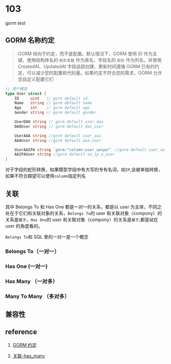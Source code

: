 # 103

gorm test

## GORM 名称约定

> GORM 倾向于约定，而不是配置。默认情况下，GORM 使用 ID 作为主键，使用结构体名的 `蛇形复数` 作为表名，字段名的 `蛇形` 作为列名，并使用 CreatedAt、UpdatedAt 字段追踪创建、更新时间遵循 GORM 已有的约定，可以减少您的配置和代码量。如果约定不符合您的需求，GORM 允许您自定义配置它们

```go
// 用户模型
type User struct {
	ID     uint   // gorm default id
	Name   string // gorm default name
	Age    int    // gorm default age
	Gender string // gorm default gender

	UserDAO string // gorm default user_dao
	DAOUser string // gorm default dao_user

	UserAAA string //gorm default user_aaa
	AAAUser string //gorm default aaa_user

	UserAAIPA string `gorm:"column:user_aaipa"` //gorm default user_aa_ip_a, change to user_aaipa through column
	AAIPAUser string //gorm default aa_ip_a_user
}
```

对于字段的蛇形转换，如果模型字段中有大写的专有名词，如`IP`,会被单独转换，如果不符合期望可以使用`column`指定列名

## 关联

其中 Belongs To 和 Has One 都是一对一的关系，都是以 user 为主体，不同之处在于它们和关联对象的关系，`Belongs To`的 user 和关联对象（compony）的关系是`属于`，`Has One`的 user 和关联对象（compony）的关系是`属于`,都是站在 user 的角度看的。

`Belongs To`和 SQL 里的一对一是一个概念

### Belongs To（一对一）

### Has One (一对一)

### Has Many （一对多）

### Many To Many （多对多）

## 兼容性

## reference

1. [GORM 约定](https://gorm.io/zh_CN/docs/conventions.html)

2. [关联-has_many](https://gorm.io/zh_CN/docs/has_many.html)
